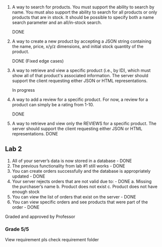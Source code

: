 1. A way to search for products. You must support the ability to search by name. You must also support the ability to search for all products or only products that are in stock. It
   should be possible to specify both a name search parameter and an all/in-stock search.

   DONE

2. A way to create a new product by accepting a JSON string containing the name, price, x/y/z dimensions, and initial stock quantity of the product.

   DONE (Fixed edge cases)

3. A way to retrieve and view a specific product (i.e., by ID), which must show all of that product's associated information. The server should support the client requesting either
   JSON or HTML representations.

   In progress

4. A way to add a review for a specific product. For now, a review for a product can simply be a rating from 1-10.

   DONE

5. A way to retrieve and view only the REVIEWS for a specific product. The server should support the client requesting either JSON or HTML representations.
   DONE

## Lab 2

1. All of your server’s data is now stored in a database - DONE
2. The previous functionality from lab #1 still works - DONE
3. You can create orders successfully and the database is appropriately updated - DONE
4. Your server rejects orders that are not valid due to: - DONE
   a. Missing the purchaser’s name
   b. Product does not exist
   c. Product does not have enough stock
5. You can view the list of orders that exist on the server - DONE
6. You can view specific orders and see products that were part of the order - DONE

Graded and approved by Professor
### Grade 5/5
View requirement pls check requirement folder
